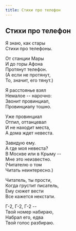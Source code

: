 ```yaml
---
title: Стихи про телефон
---
```

## Стихи про телефон

Я знаю, как стары  
Стихи про телефоны.

От станции Мары  
И до горы Афона  
Протянут телефон.  
(А если не протянут,  
То, значит, его тянут.)

Я расстоянье взял  
Немалое -- нарочно:  
Звонит провинциал,  
Провинциалу тошно.

Уже провинциал  
Отпил, оттанцевал  
И не находит места,  
А дома ждет невеста.

Завидую ему.  
А где моя невеста?  
В Москве или в Крыму --  
Мне это неизвестно.  
(Читателю о том  
Читать неинтересно.)

Читатель, ты прости,  
Когда грустит писатель,  
Ему сюжет вести  
Все кажется некстати.

Г-2, Г-2, Г-2 --  
Твой номер набираю,  
Набрал его, едва  
Твой голос разбираю.